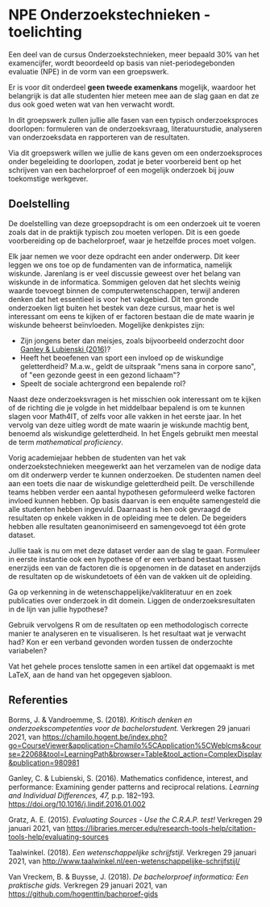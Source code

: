 # NPE Onderzoekstechnieken - toelichting

Een deel van de cursus Onderzoekstechnieken, meer bepaald 30% van het examencijfer, wordt beoordeeld op basis van niet-periodegebonden evaluatie (NPE) in de vorm van een groepswerk.

Er is voor dit onderdeel **geen tweede examenkans** mogelijk, waardoor het belangrijk is dat alle studenten hier meteen mee aan de slag gaan en dat ze dus ook goed weten wat van hen verwacht wordt.

In dit groepswerk zullen jullie alle fasen van een typisch onderzoeksproces doorlopen: formuleren van de onderzoeksvraag, literatuurstudie, analyseren van onderzoeksdata en rapporteren van de resultaten.

Via dit groepswerk willen we jullie de kans geven om een onderzoeksproces onder begeleiding te doorlopen, zodat je beter voorbereid bent op het schrijven van een bachelorproef of een mogelijk onderzoek bij jouw toekomstige werkgever.

## Doelstelling

De doelstelling van deze groepsopdracht is om een onderzoek uit te voeren zoals dat in de praktijk typisch zou moeten verlopen. Dit is een goede voorbereiding op de bachelorproef, waar je hetzelfde proces moet volgen.

Elk jaar nemen we voor deze opdracht een ander onderwerp. Dit keer leggen we ons toe op de fundamenten van de informatica, namelijk wiskunde. Jarenlang is er veel discussie geweest over het belang van wiskunde in de informatica. Sommigen geloven dat het slechts weinig waarde toevoegt binnen de computerwetenschappen, terwijl anderen denken dat het essentieel is voor het vakgebied. Dit ten gronde onderzoeken ligt buiten het bestek van deze cursus, maar het is wel interessant om eens te kijken of er factoren bestaan die de mate waarin je wiskunde beheerst beïnvloeden. Mogelijke denkpistes zijn:
  
- Zijn jongens beter dan meisjes, zoals bijvoorbeeld onderzocht door [Ganley & Lubienski (2016)](#Ganley2016)?
- Heeft het beoefenen van sport een invloed op de wiskundige geletterdheid? M.a.w., geldt de uitspraak "mens sana in corpore sano", of "een gezonde geest in een gezond lichaam"?
- Speelt de sociale achtergrond een bepalende rol?

Naast deze onderzoeksvragen is het misschien ook interessant om te kijken of de richting die je volgde in het middelbaar bepalend is om te kunnen slagen voor Math4IT, of zelfs voor alle vakken in het eerste jaar. In het vervolg van deze uitleg wordt de mate waarin je wiskunde machtig bent, benoemd als wiskundige geletterdheid. In het Engels gebruikt men meestal de term *mathematical proficiency*.

Vorig academiejaar hebben de studenten van het vak onderzoekstechnieken meegewerkt aan het verzamelen van de nodige data om dit onderwerp verder te kunnen onderzoeken. De studenten namen deel aan een toets die naar de wiskundige geletterdheid peilt. De verschillende teams hebben verder een aantal hypothesen geformuleerd welke factoren invloed kunnen hebben. Op basis daarvan is een enquête samengesteld die alle studenten hebben ingevuld. Daarnaast is hen ook gevraagd de resultaten op enkele vakken in de opleiding mee te delen. De begeiders hebben alle resultaten geanonimiseerd en samengevoegd tot één grote dataset.

Jullie taak is nu om met deze dataset verder aan de slag te gaan. Formuleer in eerste instantie ook een hypothese of er een verband bestaat tussen enerzijds een van de factoren die is opgenomen in de dataset en anderzijds de resultaten op de wiskundetoets of één van de vakken uit de opleiding.

Ga op verkenning in de wetenschappelijke/vakliteratuur en en zoek publicaties over onderzoek in dit domein. Liggen de onderzoeksresultaten in de lijn van jullie hypothese?

Gebruik vervolgens R om de resultaten op een methodologisch correcte manier te analyseren en te visualiseren. Is het resultaat wat je verwacht had? Kon er een verband gevonden worden tussen de onderzochte variabelen?

Vat het gehele proces tenslotte samen in een artikel dat opgemaakt is met LaTeX, aan de hand van het opgegeven sjabloon.

## Referenties

<a id="Borms2018">Borms, J. & Vandroemme, S. (2018).</a> *Kritisch denken en onderzoekscompetenties voor de bachelorstudent.* Verkregen 29 januari 2021, van <https://chamilo.hogent.be/index.php?go=CourseViewer&application=Chamilo%5CApplication%5CWeblcms&course=22068&tool=LearningPath&browser=Table&tool_action=ComplexDisplay&publication=980981>

<a id="Ganley2016">Ganley, C. & Lubienski, S. (2016).</a> Mathematics confidence, interest, and performance: Examining gender patterns and reciprocal relations. *Learning and Individual Differences, 47,* p.p. 182–193. <https://doi.org/10.1016/j.lindif.2016.01.002>

<a id="Gratz2015">Gratz, A. E. (2015).</a> *Evaluating Sources - Use the C.R.A.P. test!* Verkregen 29 januari 2021, van <https://libraries.mercer.edu/research-tools-help/citation-tools-help/evaluating-sources>

<a id="Taalwinkel2018">Taalwinkel. (2018).</a> *Een wetenschappelijke schrijfstijl.* Verkregen 29 januari 2021, van <http://www.taalwinkel.nl/een-wetenschappelijke-schrijfstijl/>

<a id="VanVreckem2018">Van Vreckem, B. & Buysse, J. (2018).</a> *De bachelorproef informatica: Een praktische gids.* Verkregen 29 januari 2021, van <https://github.com/hogenttin/bachproef-gids>

